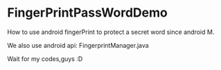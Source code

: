 # FingerPrintPassWordDemo
How to use android fingerPrint to protect a secret word since android M.

We also use android api: FingerprintManager.java

Wait for my codes,guys :D
